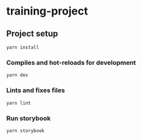 # training-project

## Project setup
```
yarn install
```

### Compiles and hot-reloads for development
```
yarn dev
```

### Lints and fixes files
```
yarn lint
```

### Run storybook
```
yarn storybook
```

